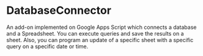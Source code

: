 # DatabaseConnector

An add-on implemented on Google Apps Script which connects a database and a Spreadsheet. 
You can execute queries and save the results on a sheet. 
Also, you can program an update of a specific sheet with a specific query on a specific date or time.
